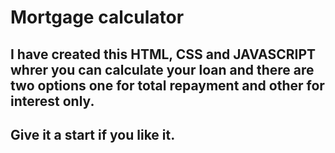 # Mortgage calculator
## I have created this HTML, CSS and JAVASCRIPT whrer you can calculate your loan and there are two options one for total repayment and other for interest only.
## Give it a start if you like it.
